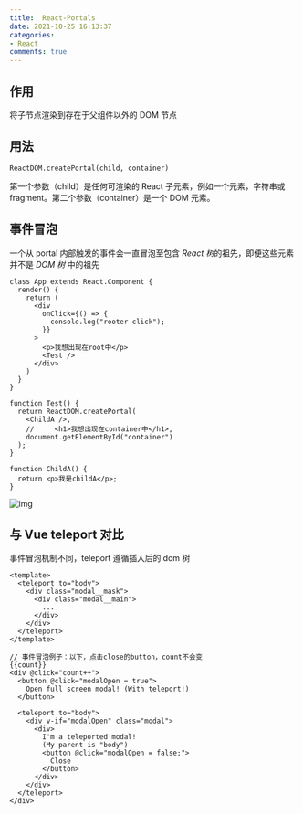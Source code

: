 ```yaml
---
title:  React-Portals
date: 2021-10-25 16:13:37
categories:
- React
comments: true
---
```


## 作用

将子节点渲染到存在于父组件以外的 DOM 节点

<!-- more -->



## 用法

`ReactDOM.createPortal(child, container)`

第一个参数（child）是任何可渲染的 React 子元素，例如一个元素，字符串或 fragment。第二个参数（container）是一个 DOM 元素。



## 事件冒泡

一个从 portal 内部触发的事件会一直冒泡至包含 *React 树*的祖先，即便这些元素并不是 *DOM 树* 中的祖先

```react
class App extends React.Component {
  render() {
    return (
      <div
        onClick={() => {
          console.log("rooter click");
        }}
      >
        <p>我想出现在root中</p>
        <Test />
      </div>
    )
  }
}

function Test() {
  return ReactDOM.createPortal(
    <ChildA />,
    //     <h1>我想出现在container中</h1>,
    document.getElementById("container")
  );
}

function ChildA() {
  return <p>我是childA</p>;
}
```

![img](https://img-blog.csdnimg.cn/20200508175126796.jpg?x-oss-process=image/watermark,type_ZmFuZ3poZW5naGVpdGk,shadow_10,text_aHR0cHM6Ly9ibG9nLmNzZG4ubmV0L2hzYW55MzMw,size_16,color_FFFFFF,t_70)



## 与 Vue teleport 对比

事件冒泡机制不同，teleport 遵循插入后的 dom 树

```vue
<template>
  <teleport to="body">
    <div class="modal__mask">
      <div class="modal__main">
        ...
      </div>
    </div>
  </teleport>
</template>

// 事件冒泡例子：以下，点击close的button，count不会变
{{count}}
<div @click="count++">
  <button @click="modalOpen = true">
    Open full screen modal! (With teleport!)
  </button>

  <teleport to="body">
    <div v-if="modalOpen" class="modal">
      <div>
        I'm a teleported modal! 
        (My parent is "body")
        <button @click="modalOpen = false;">
          Close
        </button>
      </div>
    </div>
  </teleport>
</div>
```


